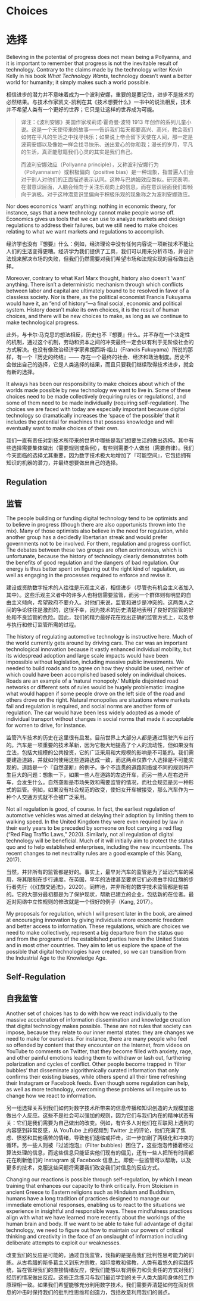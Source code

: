 # Choices
# 选择

Believing in the potential of progress does not mean being a Pollyanna, and it is important to remember that progress is not the inevitable result of technology. Contrary to the claims made by the technology writer Kevin Kelly in his book *What Technology Wants*, technology doesn’t want a better world for humanity; it simply makes such a world possible. 

相信进步的潜力并不意味着成为一个波利安娜，重要的是要记住，进步不是技术的必然结果。与技术作家凯文-凯利在其《技术想要什么》一书中的说法相反，技术并不希望人类有一个更好的世界；它只是让这样的世界成为可能。

> 译注：《波利安娜》美国作家埃莉诺·霍奇曼·波特 1913 年创作的系列儿童小说。这是一个天使带来的故事——告诉我们每天都要高兴、高兴，教会我们如何在平凡的生活之中找寻快乐；如果说上帝会留下天使在人间，那一定是波莉安娜以及像她一样会找寻快乐、送出爱心的你和我；漫长的岁月，平凡的生活，真正能慰籍我们心灵的其实是我们自己。
>
>而波利安娜效应（Pollyanna principle），又称波利安娜行为（Pollyannaism）或积极偏向（positive bias）是一种现象，指普遍人们会对于别人对他们的正面描述表示认同。这种与巴纳姆效应类似。研究表明，在潜意识层面，人脑会倾向于关注乐观向上的信息，而在意识层面我们却倾向于消极。对于这种潜意识里偏向于积极乐观的现象称之为波利安娜效应。

Nor does economics ‘want’ anything: nothing in economic theory, for instance, says that a new technology cannot make people worse off. Economics gives us tools that we can use to analyze markets and design regulations to address their failures, but we still need to make choices relating to what we want markets and regulations to accomplish. 

经济学也没有『想要』什么：例如，经济理论中没有任何内容说一项新技术不能让人们的生活变得更糟。经济学为我们提供了工具，我们可以用来分析市场，并设计法规来解决市场的失败，但我们仍然需要对我们希望市场和法规实现的目标做出选择。

Moreover, contrary to what Karl Marx thought, history also doesn’t ‘want’ anything. There isn’t a deterministic mechanism through which conflicts between labor and capital are ultimately bound to be resolved in favor of a classless society. Nor is there, as the political economist Francis Fukuyama would have it, an “end of history“—a final social, economic and political system. History doesn’t make its own choices, it is the result of human choices, and there will be new choices to make, as long as we continue to make technological progress. 

此外，与卡尔·马克思的想法相反，历史也不『想要』什么。并不存在一个决定性的机制，通过这个机制，劳动和资本之间的冲突最终一定会以有利于无阶级社会的方式解决。也没有像政治经济学家弗朗西斯·福山（Francis Fukuyama）所说的那样，有一个『历史的终结』—— 存在一个最终的社会、经济和政治制度。历史不会做出自己的选择，它是人类选择的结果，而且只要我们继续取得技术进步，就会有新的选择。

It always has been our responsibility to make choices about which of the worlds made possible by new technology we want to live in. Some of these choices need to be made collectively (requiring rules or regulations), and some of them need to be made individually (requiring self-regulation). The choices we are faced with today are especially important because digital technology so dramatically increases the ‘space of the possible’ that it includes the potential for machines that possess knowledge and will eventually want to make choices of their own.

我们一直有责任对新技术所带来的世界中哪些是我们想要生活的做出选择。其中有些选择需要集体做出（需要规则或条例），有些则需要个人做出（需要自律）。我们今天面临的选择尤其重要，因为数字技术极大地增加了『可能空间』，它包括拥有知识的机器的潜力，并最终想要做出自己的选择。

## Regulation 
## 监管 

The people building or funding digital technology tend to be optimists and to believe in progress (though there are also opportunists thrown into the mix). Many of those optimists also believe in the need for regulation, while another group has a decidedly libertarian streak and would prefer governments not to be involved. For them, regulation and progress conflict. The debates between these two groups are often acrimonious, which is unfortunate, because the history of technology clearly demonstrates both the benefits of good regulation and the dangers of bad regulation. Our energy is thus better spent on figuring out the right kind of regulation, as well as engaging in the processes required to enforce and revise it.

建设或资助数字技术的人往往是乐观主义者，相信进步（尽管也有机会主义者加入其中）。这些乐观主义者中的许多人也相信需要监管，而另一个群体则有明显的自由主义倾向，希望政府不要介入。对他们来说，监管和进步是冲突的。这两类人之间的争论往往是激烈的，这很不幸，因为技术的历史清楚地表明了良好的监管的好处和不良监管的危险。因此，我们的精力最好花在找出正确的监管方式上，以及参与执行和修订监管所需的过程。

The history of regulating automotive technology is instructive here. Much of the world currently gets around by driving cars. The car was an important technological innovation because it vastly enhanced individual mobility, but its widespread adoption and large scale impacts would have been impossible without legislation, including massive public investments. We needed to build roads and to agree on how they should be used, neither of which could have been accomplished based solely on individual choices. Roads are an example of a ‘natural monopoly.’ Multiple disjointed road networks or different sets of rules would be hugely problematic: imagine what would happen if some people drove on the left side of the road and others drove on the right. Natural monopolies are situations where markets fail and regulation is required, and social norms are another form of regulation. The car would have been less widely adopted as a mode of individual transport without changes in social norms that made it acceptable for women to drive, for instance. 

监管汽车技术的历史在这里很有启发。目前世界上大部分人都是通过驾驶汽车出行的。汽车是一项重要的技术革新，因为它极大地提高了个人的流动性，但如果没有立法，包括大规模的公共投资，它的广泛采用和大规模的影响是不可能的。我们需要建造道路，并就如何使用这些道路达成一致，而这两点仅靠个人选择是不可能实现的。道路是一个『自然垄断』的例子。多个不连贯的道路网络或不同的规则将产生巨大的问题：想象一下，如果一些人在道路的左边开车，而另一些人在右边开车，会发生什么。自然垄断是市场失效和需要监管的情况，而社会规范是另一种形式的监管。例如，如果没有社会规范的改变，使妇女开车被接受，那么汽车作为一种个人交通方式就不会被广泛采用。

Not all regulation is good, of course. In fact, the earliest regulation of automotive vehicles was aimed at delaying their adoption by limiting them to walking speed. In the United Kingdom they were even required by law in their early years to be preceded by someone on foot carrying a red flag (“Red Flag Traffic Laws,” 2020). Similarly, not all regulation of digital technology will be beneficial. Much of it will initially aim to protect the status quo and to help established enterprises, including the new incumbents. The recent changes to net neutrality rules are a good example of this (Kang, 2017).

当然，并非所有的监管都是好的。事实上，最早对汽车的监管是为了延迟汽车的采用，将其限制在步行速度。在英国，早年的法律甚至要求它们必须由手持红旗的步行者先行（《红旗交通法》，2020）。同样地，并非所有的数字技术监管都是有益的。它的大部分最初都是为了保护现状，帮助已建立的企业，包括新的在位者。最近对网络中立性规则的修改就是一个很好的例子（Kang, 2017）。

My proposals for regulation, which I will present later in the book, are aimed at encouraging innovation by giving individuals more economic freedom and better access to information. These regulations, which are choices we need to make collectively, represent a big departure from the status quo and from the programs of the established parties here in the United States and in most other countries. They aim to let us explore the space of the possible that digital technologies have created, so we can transition from the Industrial Age to the Knowledge Age. 

 
## Self-Regulation 
## 自我监管 

Another set of choices has to do with how we react individually to the massive acceleration of information dissemination and knowledge creation that digital technology makes possible. These are not rules that society can impose, because they relate to our inner mental states: they are changes we need to make for ourselves. For instance, there are many people who feel so offended by content that they encounter on the Internet, from videos on YouTube to comments on Twitter, that they become filled with anxiety, rage, and other painful emotions leading them to withdraw or lash out, furthering polarization and cycles of conflict. Other people become trapped in ‘filter bubbles’ that disseminate algorithmically curated information that only confirms their existing biases, while others spend all their time refreshing their Instagram or Facebook feeds. Even though some regulation can help, as well as more technology, overcoming these problems will require us to change how we react to information.
 
另一组选择关系到我们如何对数字技术所带来的信息传播和知识创造的大规模加速做出个人反应。这些不是社会可以强加的规则，因为它们与我们内在的精神状态有关：它们是我们需要为自己做出的改变。例如，有许多人对他们在互联网上遇到的内容感到非常反感，从 YouTube 上的视频到 Twitter 上的评论，他们充满了焦虑、愤怒和其他痛苦的情绪，导致他们退缩或抨击，进一步加剧了两极化和冲突的循环。另一些人则被『过滤泡泡』（Filter bubbles）困住了，这些泡泡传播着经过算法处理的信息，而这些信息只能证实他们现有的偏见，还有一些人把所有时间都花在刷新他们的 Instagram 或 Facebook 信息上。即使一些监管可以帮助，以及更多的技术，克服这些问题将需要我们改变我们对信息的反应方式。

Changing our reactions is possible through self-regulation, by which I mean training that enhances our capacity to think critically. From Stoicism in ancient Greece to Eastern religions such as Hinduism and Buddhism, humans have a long tradition of practices designed to manage our immediate emotional responses, enabling us to react to the situations we experience in insightful and responsible ways. These mindfulness practices align with what we have learned more recently about the workings of the human brain and body. If we want to be able to take full advantage of digital technology, we need to figure out how to maintain our powers of critical thinking and creativity in the face of an onslaught of information including deliberate attempts to exploit our weaknesses.

改变我们的反应是可能的，通过自我监管，我指的是提高我们批判性思考能力的训练。从古希腊的斯多葛主义到东方宗教，如印度教和佛教，人类有着悠久的实践传统，旨在管理我们的直接情绪反应，使我们能够以有洞察力和负责任的方式对我们经历的情况做出反应。这些正念练习与我们最近学到的关于人类大脑和身体的工作原理相一致。如果我们希望能够充分利用数字技术，我们需要弄清楚如何在面对信息的冲击时保持我们的批判性思维和创造力，包括故意利用我们的弱点。